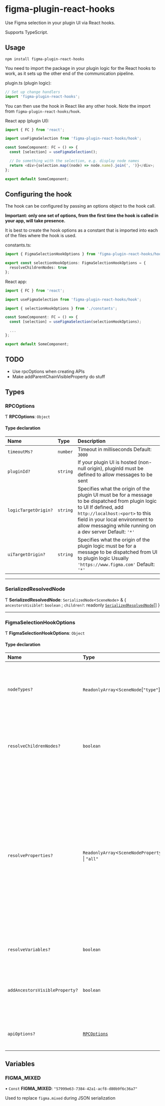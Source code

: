 # figma-plugin-react-hooks

<!--- Do not edit README.md, it is overwritten by the build script. Edit docs/index.md instead. -->

Use Figma selection in your plugin UI via React hooks.

Supports TypeScript.

## Usage

`npm install figma-plugin-react-hooks`

You need to import the package in your plugin logic for the React hooks to work, as it sets up the other end of the communication pipeline.

plugin.ts (plugin logic):

```typescript
// Set up change handlers
import 'figma-plugin-react-hooks';
```

You can then use the hook in React like any other hook. Note the import from `figma-plugin-react-hooks/hook`.

React app (plugin UI):

```typescript
import { FC } from 'react';

import useFigmaSelection from 'figma-plugin-react-hooks/hook';

const SomeComponent: FC = () => {
  const [selection] = useFigmaSelection();

  // Do something with the selection, e.g. display node names
  return <div>{selection.map((node) => node.name).join(', ')}</div>;
};

export default SomeComponent;
```

## Configuring the hook

The hook can be configured by passing an options object to the hook call.

**Important: only one set of options, from the first time the hook is called in your app, will take presence.**

It is best to create the hook options as a constant that is imported into each of the files where the hook is used.

constants.ts:

```typescript
import { FigmaSelectionHookOptions } from 'figma-plugin-react-hooks/hook';

export const selectionHookOptions: FigmaSelectionHookOptions = {
  resolveChildrenNodes: true
};
```

React app:

```typescript
import { FC } from 'react';

import useFigmaSelection from 'figma-plugin-react-hooks/hook';

import { selectionHookOptions } from './constants';

const SomeComponent: FC = () => {
  const [selection] = useFigmaSelection(selectionHookOptions);

  ...
};

export default SomeComponent;
```

## TODO

- Use rpcOptions when creating APIs
- Make addParentChainVisibleProperty do stuff

## Types

### RPCOptions

Ƭ **RPCOptions**: `Object`

#### Type declaration

| Name | Type | Description |
| :------ | :------ | :------ |
| `timeoutMs?` | `number` | Timeout in milliseconds Default: `3000` |
| `pluginId?` | `string` | If your plugin UI is hosted (non-null origin), pluginId must be defined to allow messages to be sent |
| `logicTargetOrigin?` | `string` | Specifies what the origin of the plugin UI must be for a message to be dispatched from plugin logic to UI If defined, add `http://localhost:<port>` to this field in your local environment to allow messaging while running on a dev server Default: `'*'` |
| `uiTargetOrigin?` | `string` | Specifies what the origin of the plugin logic must be for a message to be dispatched from UI to plugin logic Usually `'https://www.figma.com'` Default: `'*'` |

___

### SerializedResolvedNode

Ƭ **SerializedResolvedNode**: `SerializedNode`\<`SceneNode`\> & \{ `ancestorsVisible?`: `boolean` ; `children?`: readonly [`SerializedResolvedNode`](types.md#serializedresolvednode)[]  }

___

### FigmaSelectionHookOptions

Ƭ **FigmaSelectionHookOptions**: `Object`

#### Type declaration

| Name | Type | Description |
| :------ | :------ | :------ |
| `nodeTypes?` | `ReadonlyArray`\<`SceneNode`[``"type"``]\> | Only return specific types of nodes. If left undefined, all nodes in the selection will be returned. Default: `undefined` |
| `resolveChildrenNodes?` | `boolean` | Resolve children nodes of the selection. If used with `nodeTypes`, all nodes of the specified types will be returned as a flat array. Default: `false` |
| `resolveProperties?` | `ReadonlyArray`\<`SceneNodePropertyKey`\> \| ``"all"`` | Figma node properties are lazy-loaded, so to use any property you have to resolve it first. Resolving all node properties causes a performance hit, so you can specify which properties you want to resolve. If set to `[]`, no properties will be resolved and you will only get the ids of the nodes. Node methods (such as `getPluginData`) will never be resolved. Default: `all` |
| `resolveVariables?` | `boolean` | Resolve bound variables of the selection. Default: `false` |
| `addAncestorsVisibleProperty?` | `boolean` | Add `ancestorsVisible` property to all nodes. This property is true if all ancestors of the node are visible. Default: `false` |
| `apiOptions?` | [`RPCOptions`](types.md#rpcoptions) | Options for figma-plugin-api Default: see the RPCOptions type |

## Variables

### FIGMA\_MIXED

• `Const` **FIGMA\_MIXED**: ``"57999e63-7384-42a1-acf8-d80b9f6c36a7"``

Used to replace `figma.mixed` during JSON serialization
